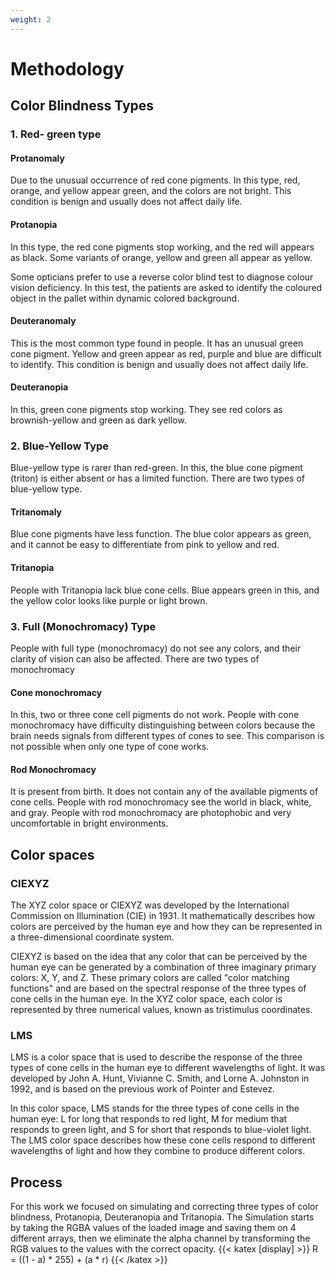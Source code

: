 ```yaml
---
weight: 2
---
```

# Methodology

## Color Blindness Types

### 1. Red- green type
					

#### Protanomaly
    
Due to the unusual occurrence of red cone pigments. In this type, red, orange, and yellow appear green, and the colors are not bright. This condition is benign and usually does not affect daily life.

#### Protanopia 

In this type, the red cone pigments stop working, and the red will appears as black. Some variants of orange, yellow and green all appear as yellow.

Some opticians prefer to use a reverse color blind test to diagnose colour vision deficiency. In this test, the patients are asked to identify the coloured object in the pallet within dynamic colored background.

#### Deuteranomaly

This is the most common type found in people. It has an unusual green cone pigment. Yellow and green appear as red, purple and blue are difficult to identify. This condition is benign and usually does not affect daily life.

#### Deuteranopia 
In this, green cone pigments stop working. They see red colors as brownish-yellow and green as dark yellow.

### 2. Blue-Yellow Type

Blue-yellow type is rarer than red-green. In this, the blue cone pigment (triton) is either absent or has a limited function. There are two types of blue-yellow type.

#### Tritanomaly 
Blue cone pigments have less function. The blue color appears as green, and it cannot be easy to differentiate from pink to yellow and red.

#### Tritanopia 
People with Tritanopia lack blue cone cells. Blue appears green in this, and the yellow color looks like purple or light brown.

### 3. Full (Monochromacy) Type

People with full type (monochromacy) do not see any colors, and their clarity of vision can also be affected. There are two types of monochromacy

#### Cone monochromacy

In this, two or three cone cell pigments do not work. People with cone monochromacy have difficulty distinguishing between colors because the brain needs signals from different types of cones to see. This comparison is not possible when only one type of cone works.

#### Rod Monochromacy

It is present from birth. It does not contain any of the available pigments of cone cells. People with rod monochromacy see the world in black, white, and gray. People with rod monochromacy are photophobic and very uncomfortable in bright environments.

## Color spaces

### CIEXYZ

The XYZ color space or CIEXYZ was developed by the International Commission on Illumination (CIE) in 1931. It mathematically describes how colors are perceived by the human eye and how they can be represented in a three-dimensional coordinate system.

CIEXYZ is based on the idea that any color that can be perceived by the human eye can be generated by a combination of three imaginary primary colors: X, Y, and Z. These primary colors are called "color matching functions" and are based on the spectral response of the three types of cone cells in the human eye. In the XYZ color space, each color is represented by three numerical values, known as tristimulus coordinates.


### LMS

LMS is a color space that is used to describe the response of the three types of cone cells in the human eye to different wavelengths of light. It was developed by John A. Hunt, Vivianne C. Smith, and Lorne A. Johnston in 1992, and is based on the previous work of Pointer and Estevez.

In this color space, LMS stands for the three types of cone cells in the human eye: L for long that responds to red light, M for medium that responds to green light, and S for short that responds to blue-violet light. The LMS color space describes how these cone cells respond to different wavelengths of light and how they combine to produce different colors.

## Process

For this work we focused on simulating and correcting three types of color blindness, Protanopia, Deuteranopia and Tritanopia.
The Simulation starts by taking the RGBA values of the loaded image and saving them on 4 different arrays, then we eliminate the alpha channel by transforming the RGB values to the values with the correct opacity.
{{< katex [display] >}}
R = ((1 - a) * 255) + (a * r)
{{< /katex >}}